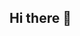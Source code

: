 ## Hi there 👋

<!--
**Jkeroromk/Jkeroromk** is a ✨ _special_ ✨ repository because its `README.md` (this file) appears on your GitHub profile.

[![Anurag's GitHub stats](https://github-readme-stats.vercel.app/api?username=Jkeroromk)](https://github.com/anuraghazra/github-readme-stats)
